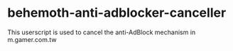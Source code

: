 # behemoth-anti-adblocker-canceller
This userscript is used to cancel the anti-AdBlock mechanism in m.gamer.com.tw

